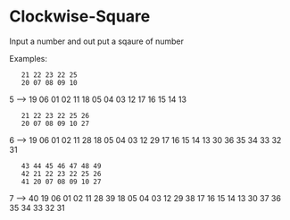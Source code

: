 # Clockwise-Square

Input a number and out put a sqaure of number

Examples:

       21 22 23 22 25
       20 07 08 09 10
5 -->  19 06 01 02 11
       18 05 04 03 12
       17 16 15 14 13
       
       21 22 23 22 25 26
       20 07 08 09 10 27
6 -->  19 06 01 02 11 28
       18 05 04 03 12 29
       17 16 15 14 13 30
       36 35 34 33 32 31
       
       43 44 45 46 47 48 49
       42 21 22 23 22 25 26
       41 20 07 08 09 10 27
7 -->  40 19 06 01 02 11 28
       39 18 05 04 03 12 29
       38 17 16 15 14 13 30
       37 36 35 34 33 32 31
